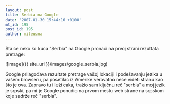 ```yaml
---
layout: post
title: Serbia na Google
date: '2007-01-30 15:44:16 +0100'
mt_id: 195
post_id: 195
author: mileusna
---
```

Šta će neko ko kuca "Serbia" na Google pronaći na prvoj strani rezultata pretrage:

![image]({{ site_url }}/images/google_serbia.jpg)

Google prilagođava rezultate pretrage vašoj lokaciji i podešavanju jezika u vašem browseru, pa posetilac iz Amerike verovatno neće videti stranu kao što je ova. Zapravo tu i leži caka, tražio sam ključnu reč "serbia" a moj jezik je srpski, pa mi je Google ponudio na prvom mestu web strane na srpskom koje sadrže reč "serbia".

